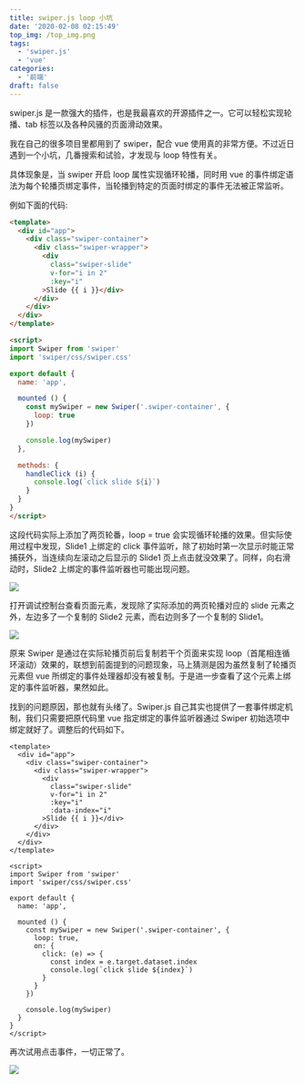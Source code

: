 ```yaml
---
title: swiper.js loop 小坑
date: '2020-02-08 02:15:49'
top_img: /top_img.png
tags:
  - 'swiper.js'
  - 'vue'
categories:
  - '前端'
draft: false
---
```


swiper.js 是一款强大的插件，也是我最喜欢的开源插件之一。它可以轻松实现轮播、tab 标签以及各种风骚的页面滑动效果。

我在自己的很多项目里都用到了 swiper，配合 vue 使用真的非常方便。不过近日遇到一个小坑，几番搜索和试验，才发现与 loop 特性有关。

具体现象是，当 swiper 开启 loop 属性实现循环轮播，同时用 vue 的事件绑定语法为每个轮播页绑定事件，当轮播到特定的页面时绑定的事件无法被正常监听。

例如下面的代码:

```html
<template>
  <div id="app">
    <div class="swiper-container">
      <div class="swiper-wrapper">
        <div
          class="swiper-slide"
          v-for="i in 2"
          :key="i"
        >Slide {{ i }}</div>
      </div>
    </div>
  </div>
</template>

<script>
import Swiper from 'swiper'
import 'swiper/css/swiper.css'

export default {
  name: 'app',

  mounted () {
    const mySwiper = new Swiper('.swiper-container', {
      loop: true
    })

    console.log(mySwiper)
  },

  methods: {
    handleClick (i) {
      console.log(`click slide ${i}`)
    }
  }
}
</script>
```

这段代码实际上添加了两页轮番，loop = true 会实现循环轮播的效果。但实际使用过程中发现，Slide1 上绑定的 click 事件监听，除了初始时第一次显示时能正常捕获外，当连续向左滚动之后显示的 Slide1 页上点击就没效果了。同样，向右滑动时，Slide2 上绑定的事件监听器也可能出现问题。

![](./screenshot1.png)

打开调试控制台查看页面元素，发现除了实际添加的两页轮播对应的 slide 元素之外，左边多了一个复制的 Slide2 元素，而右边则多了一个复制的 Slide1。

![](./nodes.png)

原来 Swiper 是通过在实际轮播页前后复制若干个页面来实现 loop（首尾相连循环滚动）效果的，联想到前面提到的问题现象，马上猜测是因为虽然复制了轮播页元素但 vue 所绑定的事件处理器却没有被复制。于是进一步查看了这个元素上绑定的事件监听器，果然如此。

找到的问题原因，那也就有头绪了。Swiper.js 自己其实也提供了一套事件绑定机制，我们只需要把原代码里 vue 指定绑定的事件监听器通过 Swiper 初始选项中绑定就好了。调整后的代码如下。

```vue
<template>
  <div id="app">
    <div class="swiper-container">
      <div class="swiper-wrapper">
        <div
          class="swiper-slide"
          v-for="i in 2"
          :key="i"
          :data-index="i"
        >Slide {{ i }}</div>
      </div>
    </div>
  </div>
</template>

<script>
import Swiper from 'swiper'
import 'swiper/css/swiper.css'

export default {
  name: 'app',

  mounted () {
    const mySwiper = new Swiper('.swiper-container', {
      loop: true,
      on: {
        click: (e) => {
          const index = e.target.dataset.index
          console.log(`click slide ${index}`)
        }
      }
    })

    console.log(mySwiper)
  }
}
</script>
```

再次试用点击事件，一切正常了。

![](./screenshot2.png)
